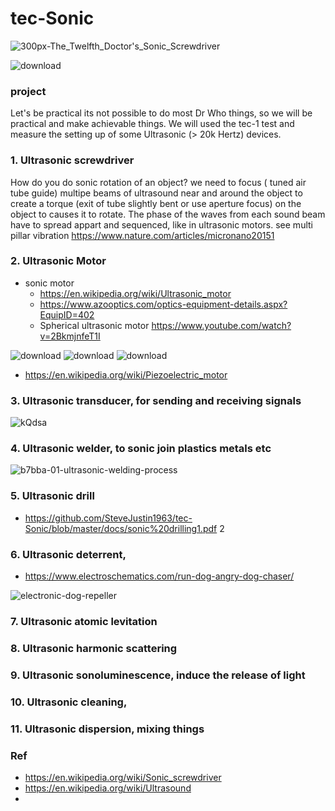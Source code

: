 # tec-Sonic

![300px-The_Twelfth_Doctor's_Sonic_Screwdriver](https://user-images.githubusercontent.com/58069246/169831371-463ad4d4-1444-4e67-94e0-f573d4257cb6.jpg)

![download](https://user-images.githubusercontent.com/58069246/195087862-04947bb5-eb4a-42a5-a2f0-19a461c97a7e.jpg)


### project
Let's be practical its not possible to do most Dr Who things, so we will be practical and make achievable things. We will used the tec-1 test and measure the setting up of some Ultrasonic (> 20k Hertz) devices. 

### 1. Ultrasonic screwdriver 

How do you do sonic rotation of an object? we need to focus ( tuned air tube guide) multipe beams of ultrasound near and around the object to create a torque (exit of tube slightly bent or use aperture focus) on the object to causes it to rotate. The phase of the waves from each sound beam have to spread appart and sequenced, like in ultrasonic motors. see multi pillar vibration https://www.nature.com/articles/micronano20151



### 2. Ultrasonic Motor
- sonic motor
  - https://en.wikipedia.org/wiki/Ultrasonic_motor
  - https://www.azooptics.com/optics-equipment-details.aspx?EquipID=402
  - Spherical ultrasonic motor https://www.youtube.com/watch?v=2BkmjnfeT1I

![download](https://user-images.githubusercontent.com/58069246/169829622-31fd0ad1-6d10-492f-b2f6-dd5232198dee.jpg)
![download](https://user-images.githubusercontent.com/58069246/169829662-d555a033-e28e-4d58-a8fa-3b759b5e991f.jpg)
![download](https://user-images.githubusercontent.com/58069246/169829866-a391f3e2-a034-468f-976c-9a204a9b2907.jpg)

- https://en.wikipedia.org/wiki/Piezoelectric_motor
 
### 3. Ultrasonic transducer, for sending and receiving signals
![kQdsa](https://user-images.githubusercontent.com/58069246/195086376-34c8cd24-a185-4289-a060-f06008002765.jpg)

### 4. Ultrasonic welder, to sonic join plastics metals etc
![b7bba-01-ultrasonic-welding-process](https://user-images.githubusercontent.com/58069246/195086851-9b398319-346a-438e-b398-d12682520bdb.jpg)

### 5. Ultrasonic drill
- https://github.com/SteveJustin1963/tec-Sonic/blob/master/docs/sonic%20drilling1.pdf 2


### 6. Ultrasonic deterrent, 
- https://www.electroschematics.com/run-dog-angry-dog-chaser/

![electronic-dog-repeller](https://user-images.githubusercontent.com/58069246/195087129-40061378-1ea2-4788-8d2c-0c73ad22ea75.gif)

### 7. Ultrasonic atomic levitation

### 8. Ultrasonic harmonic scattering

### 9. Ultrasonic sonoluminescence, induce the release of light

### 10. Ultrasonic cleaning, 

### 11. Ultrasonic dispersion, mixing things 







 

### Ref
- https://en.wikipedia.org/wiki/Sonic_screwdriver
- https://en.wikipedia.org/wiki/Ultrasound
- 


